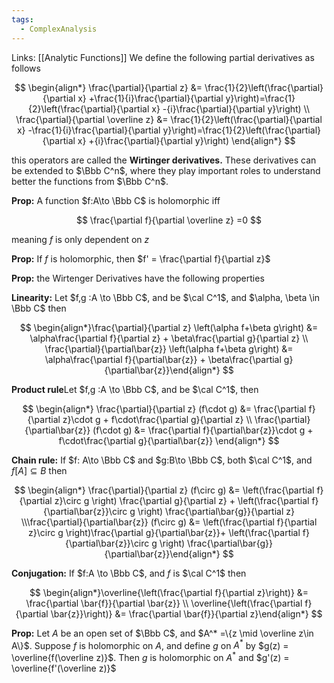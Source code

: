 ```yaml
---
tags:
  - ComplexAnalysis
---
```

Links: [[Analytic Functions]]
We define the following partial derivatives as follows

$$ \begin{align*} \frac{\partial}{\partial z} &= \frac{1}{2}\left(\frac{\partial}{\partial x} +\frac{1}{i}\frac{\partial}{\partial y}\right)=\frac{1}{2}\left(\frac{\partial}{\partial x} -{i}\frac{\partial}{\partial y}\right) \\ \frac{\partial}{\partial \overline z} &= \frac{1}{2}\left(\frac{\partial}{\partial x} -\frac{1}{i}\frac{\partial}{\partial y}\right)=\frac{1}{2}\left(\frac{\partial}{\partial x} +{i}\frac{\partial}{\partial y}\right) \end{align*} $$

this operators are called the **********************Wirtinger derivatives.********************** These derivatives can be extended to $\Bbb C^n$, where they play important roles to understand better the functions from $\Bbb C^n$.

************Prop:************ A function $f:A\to \Bbb C$ is holomorphic iff

$$ \frac{\partial f}{\partial \overline z} =0 $$

meaning $f$ is only dependent on $z$

************Prop:************ If $f$ is holomorphic, then $f' = \frac{\partial f}{\partial z}$

**********Prop:********** the Wirtenger Derivatives have the following properties

**********Linearity:********** Let $f,g :A \to \Bbb C$, and be $\cal C^1$, and $\alpha, \beta \in \Bbb C$ then

$$ \begin{align*}\frac{\partial}{\partial z} \left(\alpha f+\beta g\right) &= \alpha\frac{\partial f}{\partial z} + \beta\frac{\partial g}{\partial z} \\ \frac{\partial}{\partial\bar{z}} \left(\alpha f+\beta g\right) &= \alpha\frac{\partial f}{\partial\bar{z}} + \beta\frac{\partial g}{\partial\bar{z}}\end{align*} $$

**Product rule**Let $f,g :A \to \Bbb C$, and be $\cal C^1$, then

$$ \begin{align*} \frac{\partial}{\partial z} (f\cdot g) &= \frac{\partial f}{\partial z}\cdot g + f\cdot\frac{\partial g}{\partial z} \\ \frac{\partial}{\partial\bar{z}} (f\cdot g) &= \frac{\partial f}{\partial\bar{z}}\cdot g + f\cdot\frac{\partial g}{\partial\bar{z}} \end{align*} $$

************************Chain rule:************************ If $f: A\to \Bbb C$ and $g:B\to \Bbb C$, both $\cal C^1$, and $f[A] \subseteq B$ then

$$ \begin{align*} \frac{\partial}{\partial z} (f\circ g) &= \left(\frac{\partial f}{\partial z}\circ g \right) \frac{\partial g}{\partial z} + \left(\frac{\partial f}{\partial\bar{z}}\circ g \right) \frac{\partial\bar{g}}{\partial z} \\\frac{\partial}{\partial\bar{z}} (f\circ g) &= \left(\frac{\partial f}{\partial z}\circ g \right)\frac{\partial g}{\partial\bar{z}}+ \left(\frac{\partial f}{\partial\bar{z}}\circ g \right) \frac{\partial\bar{g}}{\partial\bar{z}}\end{align*} $$

************************Conjugation:************************ If $f:A \to \Bbb C$, and $f$ is $\cal C^1$ then

$$ \begin{align*}\overline{\left(\frac{\partial f}{\partial z}\right)} &= \frac{\partial \bar{f}}{\partial \bar{z}} \\ \overline{\left(\frac{\partial f}{\partial \bar{z}}\right)} &= \frac{\partial \bar{f}}{\partial z}\end{align*} $$

************Prop:************ Let $A$ be an open set of $\Bbb C$, and $A^* =\{z \mid \overline z\in A\}$. Suppose $f$ is holomorphic on $A$, and define $g$ on $A^*$ by $g(z) = \overline{f(\overline z)}$. Then $g$ is holomorphic on $A^*$ and $g'(z) = \overline{f'(\overline z)}$
